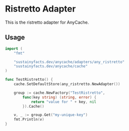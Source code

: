 # Ristretto Adapter

This is the ristretto adapter for AnyCache.

## Usage

```go
import (
	"fmt"

	"sustainyfacts.dev/anycache/adapters/any_ristretto"
	"sustainyfacts.dev/anycache/cache"
)

func TestRistretto() {
	cache.SetDefaultStore(any_ristretto.NewAdapter())

	group := cache.NewFactory("TestRistretto",
		func(key string) (string, error) {
			return "value for " + key, nil
		}).Cache()

	v, _ := group.Get("my-unique-key")
	fmt.Println(v)
}
```
